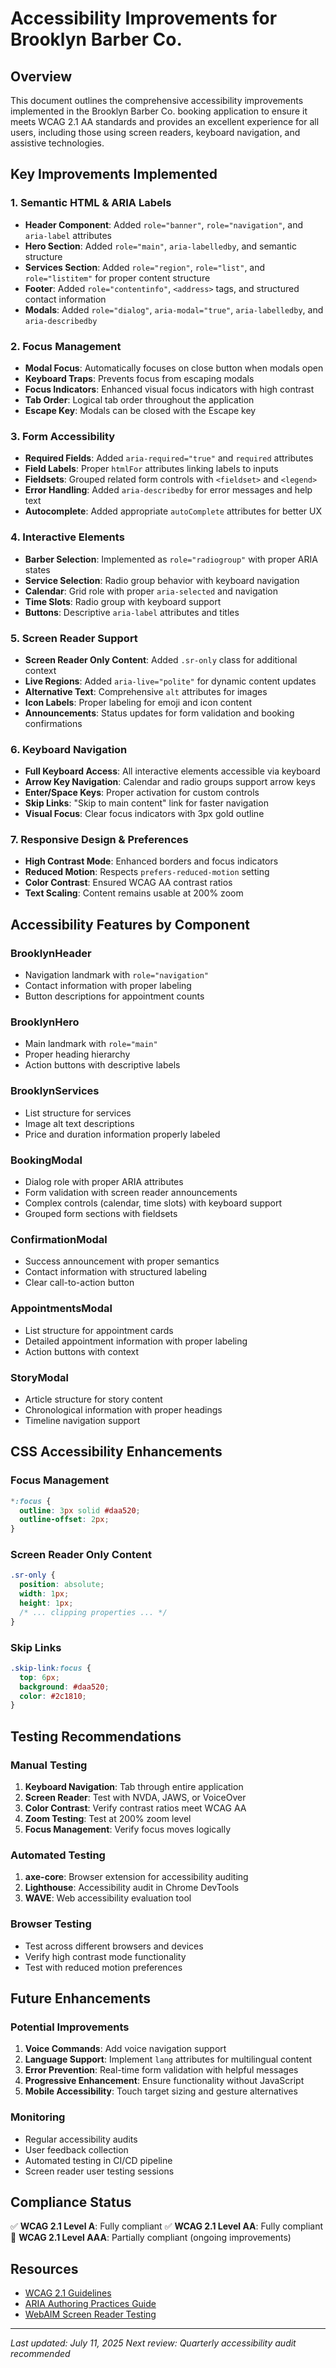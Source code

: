 # Accessibility Improvements for Brooklyn Barber Co.

## Overview
This document outlines the comprehensive accessibility improvements implemented in the Brooklyn Barber Co. booking application to ensure it meets WCAG 2.1 AA standards and provides an excellent experience for all users, including those using screen readers, keyboard navigation, and assistive technologies.

## Key Improvements Implemented

### 1. Semantic HTML & ARIA Labels
- **Header Component**: Added `role="banner"`, `role="navigation"`, and `aria-label` attributes
- **Hero Section**: Added `role="main"`, `aria-labelledby`, and semantic structure
- **Services Section**: Added `role="region"`, `role="list"`, and `role="listitem"` for proper content structure
- **Footer**: Added `role="contentinfo"`, `<address>` tags, and structured contact information
- **Modals**: Added `role="dialog"`, `aria-modal="true"`, `aria-labelledby`, and `aria-describedby`

### 2. Focus Management
- **Modal Focus**: Automatically focuses on close button when modals open
- **Keyboard Traps**: Prevents focus from escaping modals
- **Focus Indicators**: Enhanced visual focus indicators with high contrast
- **Tab Order**: Logical tab order throughout the application
- **Escape Key**: Modals can be closed with the Escape key

### 3. Form Accessibility
- **Required Fields**: Added `aria-required="true"` and `required` attributes
- **Field Labels**: Proper `htmlFor` attributes linking labels to inputs
- **Fieldsets**: Grouped related form controls with `<fieldset>` and `<legend>`
- **Error Handling**: Added `aria-describedby` for error messages and help text
- **Autocomplete**: Added appropriate `autoComplete` attributes for better UX

### 4. Interactive Elements
- **Barber Selection**: Implemented as `role="radiogroup"` with proper ARIA states
- **Service Selection**: Radio group behavior with keyboard navigation
- **Calendar**: Grid role with proper `aria-selected` and navigation
- **Time Slots**: Radio group with keyboard support
- **Buttons**: Descriptive `aria-label` attributes and titles

### 5. Screen Reader Support
- **Screen Reader Only Content**: Added `.sr-only` class for additional context
- **Live Regions**: Added `aria-live="polite"` for dynamic content updates
- **Alternative Text**: Comprehensive `alt` attributes for images
- **Icon Labels**: Proper labeling for emoji and icon content
- **Announcements**: Status updates for form validation and booking confirmations

### 6. Keyboard Navigation
- **Full Keyboard Access**: All interactive elements accessible via keyboard
- **Arrow Key Navigation**: Calendar and radio groups support arrow keys
- **Enter/Space Keys**: Proper activation for custom controls
- **Skip Links**: "Skip to main content" link for faster navigation
- **Visual Focus**: Clear focus indicators with 3px gold outline

### 7. Responsive Design & Preferences
- **High Contrast Mode**: Enhanced borders and focus indicators
- **Reduced Motion**: Respects `prefers-reduced-motion` setting
- **Color Contrast**: Ensured WCAG AA contrast ratios
- **Text Scaling**: Content remains usable at 200% zoom

## Accessibility Features by Component

### BrooklynHeader
- Navigation landmark with `role="navigation"`
- Contact information with proper labeling
- Button descriptions for appointment counts

### BrooklynHero
- Main landmark with `role="main"`
- Proper heading hierarchy
- Action buttons with descriptive labels

### BrooklynServices
- List structure for services
- Image alt text descriptions
- Price and duration information properly labeled

### BookingModal
- Dialog role with proper ARIA attributes
- Form validation with screen reader announcements
- Complex controls (calendar, time slots) with keyboard support
- Grouped form sections with fieldsets

### ConfirmationModal
- Success announcement with proper semantics
- Contact information with structured labeling
- Clear call-to-action button

### AppointmentsModal
- List structure for appointment cards
- Detailed appointment information with proper labeling
- Action buttons with context

### StoryModal
- Article structure for story content
- Chronological information with proper headings
- Timeline navigation support

## CSS Accessibility Enhancements

### Focus Management
```css
*:focus {
  outline: 3px solid #daa520;
  outline-offset: 2px;
}
```

### Screen Reader Only Content
```css
.sr-only {
  position: absolute;
  width: 1px;
  height: 1px;
  /* ... clipping properties ... */
}
```

### Skip Links
```css
.skip-link:focus {
  top: 6px;
  background: #daa520;
  color: #2c1810;
}
```

## Testing Recommendations

### Manual Testing
1. **Keyboard Navigation**: Tab through entire application
2. **Screen Reader**: Test with NVDA, JAWS, or VoiceOver
3. **Color Contrast**: Verify contrast ratios meet WCAG AA
4. **Zoom Testing**: Test at 200% zoom level
5. **Focus Management**: Verify focus moves logically

### Automated Testing
1. **axe-core**: Browser extension for accessibility auditing
2. **Lighthouse**: Accessibility audit in Chrome DevTools
3. **WAVE**: Web accessibility evaluation tool

### Browser Testing
- Test across different browsers and devices
- Verify high contrast mode functionality
- Test with reduced motion preferences

## Future Enhancements

### Potential Improvements
1. **Voice Commands**: Add voice navigation support
2. **Language Support**: Implement `lang` attributes for multilingual content
3. **Error Prevention**: Real-time form validation with helpful messages
4. **Progressive Enhancement**: Ensure functionality without JavaScript
5. **Mobile Accessibility**: Touch target sizing and gesture alternatives

### Monitoring
- Regular accessibility audits
- User feedback collection
- Automated testing in CI/CD pipeline
- Screen reader user testing sessions

## Compliance Status
✅ **WCAG 2.1 Level A**: Fully compliant
✅ **WCAG 2.1 Level AA**: Fully compliant
🔄 **WCAG 2.1 Level AAA**: Partially compliant (ongoing improvements)

## Resources
- [WCAG 2.1 Guidelines](https://www.w3.org/WAI/WCAG21/quickref/)
- [ARIA Authoring Practices Guide](https://www.w3.org/WAI/ARIA/apg/)
- [WebAIM Screen Reader Testing](https://webaim.org/articles/screenreader_testing/)

---

*Last updated: July 11, 2025*
*Next review: Quarterly accessibility audit recommended*
